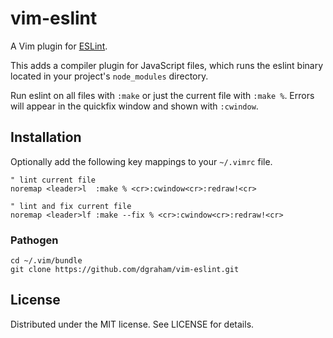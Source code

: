 # vim-eslint

A Vim plugin for [ESLint][].

[eslint]: http://eslint.org/

This adds a compiler plugin for JavaScript files, which runs the eslint binary
located in your project's `node_modules` directory.

Run eslint on all files with `:make` or just the current file with `:make %`.
Errors will appear in the quickfix window and shown with `:cwindow`.

## Installation

Optionally add the following key mappings to your `~/.vimrc` file.

```vim
" lint current file
noremap <leader>l  :make % <cr>:cwindow<cr>:redraw!<cr>

" lint and fix current file
noremap <leader>lf :make --fix % <cr>:cwindow<cr>:redraw!<cr>
```

### Pathogen

```
cd ~/.vim/bundle
git clone https://github.com/dgraham/vim-eslint.git
```

## License

Distributed under the MIT license. See LICENSE for details.
